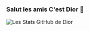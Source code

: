 ### Salut les amis C'est Dior 👋

<!--
**DiorKama/DiorKama** is a ✨ _special_ ✨ repository because its `README.md` (this file) appears on your GitHub profile.

Here are some ideas to get you started:

- 🔭 I’m currently working on ...
- 🌱 I’m currently learning ...
- 👯 I’m looking to collaborate on ...
- 🤔 I’m looking for help with ...
- 💬 Ask me about ...
- 📫 How to reach me: ...
- 😄 Pronouns: ...
- ⚡ Fun fact: ...
-->

![Les Stats GitHub de Dior](https://github-readme-stats.vercel.app/api?username=DiorKama&show_icons=true&theme=radical)
